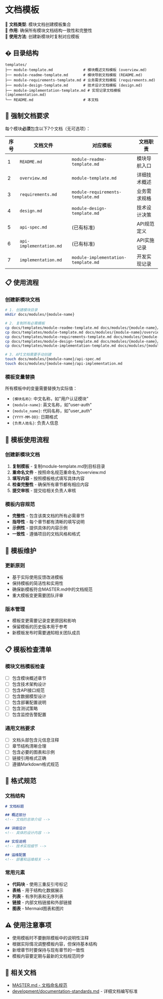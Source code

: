 # 文档模板

📝 **文档类型**: 模块文档创建模板集合  
📍 **作用**: 确保所有模块文档结构一致性和完整性  
🔗 **使用方法**: 创建新模块时复制对应模板

## � 目录结构

```
templates/
├── module-template.md              # 模块概述文档模板 (overview.md)
├── module-readme-template.md       # 模块导航文档模板 (README.md)
├── module-requirements-template.md # 业务需求文档模板 (requirements.md)
├── module-design-template.md       # 技术设计文档模板 (design.md)
├── module-implementation-template.md # 实现记录文档模板 (implementation.md)
└── README.md                       # 本文档
```

## 🚨 强制文档要求

每个模块**必须**包含以下7个文档（无可选项）：

| 序号 | 文档文件 | 对应模板 | 文档职责 |
|------|----------|----------|----------|
| 1 | `README.md` | `module-readme-template.md` | 模块导航入口 |
| 2 | `overview.md` | `module-template.md` | 详细技术概述 |
| 3 | `requirements.md` | `module-requirements-template.md` | 业务需求规格 |
| 4 | `design.md` | `module-design-template.md` | 技术设计决策 |
| 5 | `api-spec.md` | (已有标准) | API规范定义 |
| 6 | `api-implementation.md` | (已有标准) | API实施记录 |
| 7 | `implementation.md` | `module-implementation-template.md` | 开发实现记录 |

## 📋 使用流程

### 创建新模块文档
```bash
# 1. 创建模块目录
mkdir docs/modules/{module-name}

# 2. 复制所有必需模板
cp docs/templates/module-readme-template.md docs/modules/{module-name}/README.md
cp docs/templates/module-template.md docs/modules/{module-name}/overview.md
cp docs/templates/module-requirements-template.md docs/modules/{module-name}/requirements.md
cp docs/templates/module-design-template.md docs/modules/{module-name}/design.md
cp docs/templates/module-implementation-template.md docs/modules/{module-name}/implementation.md

# 3. API文档需要手动创建
touch docs/modules/{module-name}/api-spec.md
touch docs/modules/{module-name}/api-implementation.md
```

### 模板变量替换
所有模板中的变量需要替换为实际值：
- `{模块名称}`: 中文名称，如"用户认证模块"
- `{module-name}`: 英文名称，如"user-auth"
- `{module_name}`: 代码名称，如"user_auth"
- `{YYYY-MM-DD}`: 日期格式
- `{负责人姓名}`: 负责人信息

## 📝 模板使用流程

### 创建新模块文档
1. **复制模板** - 复制module-template.md到目标目录
2. **重命名文件** - 按照命名规范重命名为overview.md
3. **填写内容** - 按照模板格式填写具体内容
4. **检查完整性** - 确保所有章节都有相应内容
5. **提交审核** - 提交给相关负责人审核

### 模板内容规范
- **完整性** - 包含该类文档的所有必需章节
- **指导性** - 每个章节都有清晰的填写说明
- **示例性** - 提供具体的内容示例
- **一致性** - 遵循项目的文档风格和格式

## 🔧 模板维护

### 更新原则
- 基于实际使用反馈改进模板
- 保持模板的简洁性和实用性
- 确保新模板符合MASTER.md中的文档规范
- 重大模板变更需要团队评审

### 版本管理
- 模板变更需要记录变更原因和影响
- 保留模板的历史版本用于参考
- 新模板发布时需要通知相关团队成员

## 📋 模板检查清单

### 模块文档模板检查
- [ ] 包含模块概述章节
- [ ] 包含技术架构设计
- [ ] 包含API接口规范
- [ ] 包含数据模型设计
- [ ] 包含部署配置说明
- [ ] 包含测试策略
- [ ] 包含监控告警配置

### 通用文档要求
- [ ] 文档头部包含元信息注释
- [ ] 章节结构清晰合理
- [ ] 包含必要的图表和示例
- [ ] 链接引用格式正确
- [ ] 遵循Markdown格式规范

## 🎨 格式规范

### 文档结构
```markdown
# 文档标题

## 概述部分
<!-- 文档的总体介绍 -->

## 详细设计
<!-- 具体的设计内容 -->

## 实现说明
<!-- 技术实现细节 -->

## 运维配置
<!-- 部署和运维相关 -->
```

### 常用元素
- **代码块** - 使用三重反引号标记
- **表格** - 用于结构化数据展示
- **列表** - 有序列表和无序列表
- **链接** - 内部文档链接和外部链接
- **图表** - Mermaid图表和图片

## ⚠️ 使用注意事项

- 使用模板时不要删除模板中的说明性注释
- 根据实际情况调整模板内容，但保持基本结构
- 新增章节时要保持与现有章节的一致性
- 模板内容要定期与最新的文档规范同步

## 🔗 相关文档

- [MASTER.md - 文档命名规范](../MASTER.md#文档命名规范)
- [development/documentation-standards.md](../development/documentation-standards.md) - 详细文档编写标准
